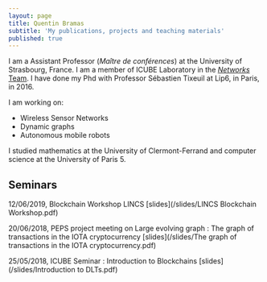 ```yaml
---
layout: page
title: Quentin Bramas
subtitle: 'My publications, projects and teaching materials'
published: true
---
```



I am a Assistant Professor (*Maître de conférences*) at the University of Strasbourg, France. I am a member of ICUBE Laboratory in the [*Networks* Team](http://icube-reseaux.unistra.fr/fr/index.php/Accueil). I have done my Phd with Professor Sébastien Tixeuil at Lip6, in Paris, in 2016.

I am working on:

 - Wireless Sensor Networks
 - Dynamic graphs
 - Autonomous mobile robots

I studied mathematics at the University of Clermont-Ferrand and computer science at the University of Paris 5.

## Seminars

12/06/2019, Blockchain Workshop LINCS  [slides](/slides/LINCS Blockchain Workshop.pdf)

20/06/2018, PEPS project meeting on Large evolving graph : The graph of transactions in the IOTA cryptocurrency  [slides](/slides/The graph of transactions in the IOTA cryptocurrency.pdf)

25/05/2018, ICUBE Seminar : Introduction to Blockchains [slides](/slides/Introduction to DLTs.pdf)
